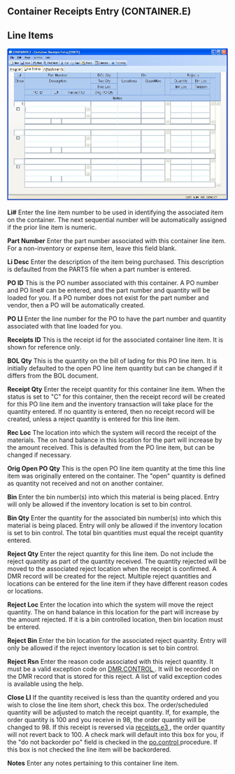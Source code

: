 ##  Container Receipts Entry (CONTAINER.E)

<PageHeader />

##  Line Items

![](./CONTAINER-E-2.jpg)

**Li#** Enter the line item number to be used in identifying the associated
item on the container. The next sequential number will be automatically
assigned if the prior line item is numeric.  
  
**Part Number** Enter the part number associated with this container line
item. For a non-inventory or expense item, leave this field blank.  
  
**Li Desc** Enter the description of the item being purchased. This
description is defaulted from the PARTS file when a part number is entered.  
  
**PO ID** This is the PO number associated with this container. A PO number
and PO line# can be entered, and the part number and quantity will be loaded
for you. If a PO number does not exist for the part number and vendor, then a
PO will be automatically created.  
  
**PO LI** Enter the line number for the PO to have the part number and
quantity associated with that line loaded for you.  
  
**Receipts ID** This is the receipt id for the associated container line item.
It is shown for reference only.  
  
**BOL Qty** This is the quantity on the bill of lading for this PO line item.
It is initially defaulted to the open PO line item quantity but can be changed
if it differs from the BOL document.  
  
**Receipt Qty** Enter the receipt quantity for this container line item. When
the status is set to "C" for this container, then the receipt record will be
created for this PO line item and the inventory transaction will take place
for the quantity entered. If no quantity is entered, then no receipt record
will be created, unless a reject quantity is entered for this line item.  
  
**Rec Loc** The location into which the system will record the receipt of the
materials. The on hand balance in this location for the part will increase by
the amount received. This is defaulted from the PO line item, but can be
changed if necessary.  
  
**Orig Open PO Qty** This is the open PO line item quantity at the time this
line item was originally entered on the container. The "open" quantity is
defined as quantity not received and not on another container.  
  
**Bin** Enter the bin number(s) into which this material is being placed.
Entry will only be allowed if the inventory location is set to bin control.  
  
**Bin Qty** Enter the quantity for the associated bin number(s) into which
this material is being placed. Entry will only be allowed if the inventory
location is set to bin control. The total bin quantities must equal the
receipt quantity entered.  
  
**Reject Qty** Enter the reject quantity for this line item. Do not include
the reject quantity as part of the quantity received. The quantity rejected
will be moved to the associated reject location when the receipt is confirmed.
A DMR record will be created for the reject. Multiple reject quantities and
locations can be entered for the line item if they have different reason codes
or locations.  
  
**Reject Loc** Enter the location into which the system will move the reject
quantity. The on hand balance in this location for the part will increase by
the amount rejected. If it is a bin controlled location, then bin location
must be entered.  
  
**Reject Bin** Enter the bin location for the associated reject quantity.
Entry will only be allowed if the reject inventory location is set to bin
control.  
  
**Reject Rsn** Enter the reason code associated with this reject quantity. It must be a valid exception code on [ DMR.CONTROL ](../../../DMR-CONTROL/README.md) . It will be recorded on the DMR record that is stored for this reject. A list of valid exception codes is available using the help.   
  
**Close LI** If the quantity received is less than the quantity ordered and you wish to close the line item short, check this box. The order/scheduled quantity will be adjusted to match the receipt quantity. If, for example, the order quantity is 100 and you receive in 98, the order quantity will be changed to 98. If this receipt is reversed via [ receipts.e3 ](../../../RECEIPTS-E3/README.md) , the order quantity will not revert back to 100. A check mark will default into this box for you, if the "do not backorder po" field is checked in the [ po.control ](../../../PO-CONTROL/README.md) procedure. If this box is not checked the line item will be backordered.   
  
**Notes** Enter any notes pertaining to this container line item.  
  
  
<badge text= "Version 8.10.57" vertical="middle" />

<PageFooter />